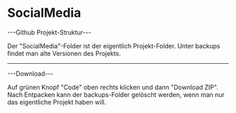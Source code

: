# SocialMedia

---Github Projekt-Struktur---

Der "SocialMedia"-Folder ist der eigentlich Projekt-Folder. 
Unter backups findet man alte Versionen des Projekts.


-----------------------------

---Download---

Auf grünen Knopf "Code" oben rechts klicken und dann "Download ZIP". 
Nach Entpacken kann der backups-Folder gelöscht werden, wenn man nur das eigentliche Projekt haben will.
